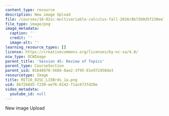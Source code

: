 ```yaml
---
content_type: resource
description: New image Upload
file: /courses/18-02sc-multivariable-calculus-fall-2010/8b72b0d5f230ee760142f1ac673fd20e_MIT18_02SC_L15Brds_1a.png
file_type: image/png
image_metadata:
  caption: ''
  credit: ''
  image-alt: ''
learning_resource_types: []
license: https://creativecommons.org/licenses/by-nc-sa/4.0/
ocw_type: OCWImage
parent_title: 'Session 45: Review of Topics'
parent_type: CourseSection
parent_uid: 01648978-5666-8ae2-3f95-81e972458de3
resourcetype: Image
title: MIT18_02SC_L15Brds_1a.png
uid: 8b72b0d5-f230-ee76-0142-f1ac673fd20e
video_metadata:
  youtube_id: null
---
```

New image Upload